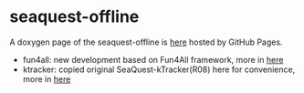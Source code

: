 # seaquest-offline

 A doxygen page of the seaquest-offline is [here](https://haiwangyu.github.io/seaquest-offline/index.html) hosted by GitHub Pages.

 - fun4all: new development based on Fun4All framework, more in [here](fun4all/README.md)
 - ktracker: copied original SeaQuest-kTracker(R08) here for convenience, more in [here](ktracker/README.md)
